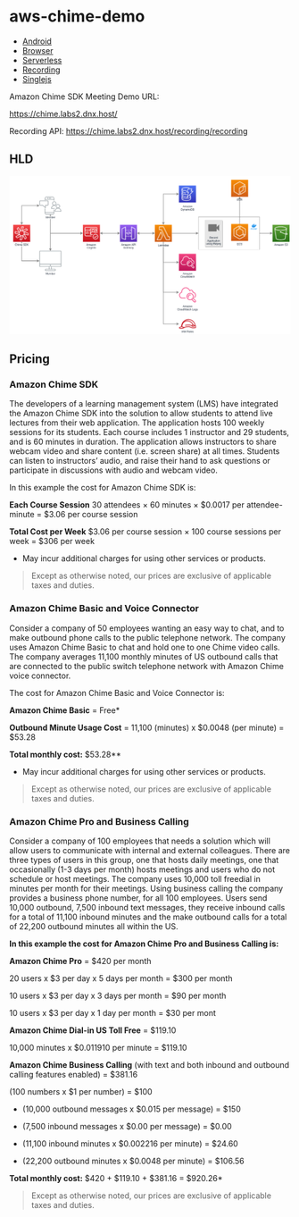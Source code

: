 # aws-chime-demo


- [Android](amazon-chime-sdk-android)
- [Browser](browser)
- [Serverless](serverless)
- [Recording](recording)
- [Singlejs](singlejs)


Amazon Chime SDK Meeting Demo URL:

https://chime.labs2.dnx.host/

Recording API: https://chime.labs2.dnx.host/recording/recording


## HLD

![hld](images/hld.png)

## Pricing

### Amazon Chime SDK

The developers of a learning management system (LMS) have integrated the Amazon Chime SDK into the solution to allow students to attend live lectures from their web application. The application hosts 100 weekly sessions for its students. Each course includes 1 instructor and 29 students, and is 60 minutes in duration. The application allows instructors to share webcam video and share content (i.e. screen share) at all times. Students can listen to instructors’ audio, and raise their hand to ask questions or participate in discussions with audio and webcam video.

In this example the cost for Amazon Chime SDK is:

**Each Course Session**
30 attendees × 60 minutes × $0.0017 per attendee-minute = $3.06 per course session

**Total Cost per Week**
$3.06 per course session × 100 course sessions per week = $306 per week

* May incur additional charges for using other services or products.

> Except as otherwise noted, our prices are exclusive of applicable taxes and duties.

### Amazon Chime Basic and Voice Connector

Consider a company of 50 employees wanting an easy way to chat, and to make outbound phone calls to the public telephone network. The company uses Amazon Chime Basic to chat and hold one to one Chime video calls. The company averages 11,100 monthly minutes of US outbound calls that are connected to the public switch telephone network with Amazon Chime voice connector.

The cost for Amazon Chime Basic and Voice Connector is:

**Amazon Chime Basic** = Free*

**Outbound Minute Usage Cost** = 11,100 (minutes) x $0.0048 (per minute) = $53.28

**Total monthly cost:** $53.28**

* May incur additional charges for using other services or products.

> Except as otherwise noted, our prices are exclusive of applicable taxes and duties.

### Amazon Chime Pro and Business Calling

Consider a company of 100 employees that needs a solution which will allow users to communicate with internal and external colleagues. There are three types of users in this group, one that hosts daily meetings, one that occasionally (1-3 days per month) hosts meetings and users who do not schedule or host meetings. The company uses 10,000 toll freedial in minutes per month for their meetings. Using business calling the company provides a business phone number, for all 100 employees. Users send 10,000 outbound, 7,500 inbound text messages, they receive inbound calls for a total of 11,100 inbound minutes and the make outbound calls for a total of 22,200 outbound minutes all within the US.

**In this example the cost for Amazon Chime Pro and Business Calling is:**

**Amazon Chime Pro** = $420 per month

20 users x $3 per day x 5 days per month = $300 per month

10 users x $3 per day x 3 days per month = $90 per month

10 users x $3 per day x 1 day per month = $30 per mont

**Amazon Chime Dial-in US Toll Free** = $119.10

10,000 minutes x $0.011910 per minute = $119.10

**Amazon Chime Business Calling** (with text and both inbound and outbound calling features enabled) = $381.16

(100 numbers x $1 per number) = $100

+ (10,000 outbound messages x $0.015 per message) = $150

+ (7,500 inbound messages x $0.00 per message) = $0.00

+ (11,100 inbound minutes x $0.002216 per minute) = $24.60

+ (22,200 outbound minutes x $0.0048 per minute) = $106.56

**Total monthly cost:** $420 + $119.10 + $381.16 = $920.26*

> Except as otherwise noted, our prices are exclusive of applicable taxes and duties.